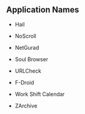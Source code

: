## Application Names

- Hail
- NoScroll
- NetGurad
- Soul Browser
- URLCheck
- F-Droid
- Work Shift Calendar

- ZArchive
